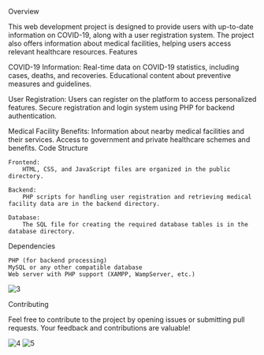 Overview

This web development project is designed to provide users with up-to-date information on COVID-19, along with a user registration system. The project also offers information about medical facilities, helping users access relevant healthcare resources.
Features

  COVID-19 Information:
        Real-time data on COVID-19 statistics, including cases, deaths, and recoveries.
        Educational content about preventive measures and guidelines.

  User Registration:
        Users can register on the platform to access personalized features.
        Secure registration and login system using PHP for backend authentication.

  Medical Facility Benefits:
        Information about nearby medical facilities and their services.
        Access to government and private healthcare schemes and benefits.
  Code Structure

    Frontend:
        HTML, CSS, and JavaScript files are organized in the public directory.

    Backend:
        PHP scripts for handling user registration and retrieving medical facility data are in the backend directory.

    Database:
        The SQL file for creating the required database tables is in the database directory.

Dependencies

    PHP (for backend processing)
    MySQL or any other compatible database
    Web server with PHP support (XAMPP, WampServer, etc.)
![3](https://github.com/ABHINAY-31/Web-dev-Project-main/assets/86643921/a546ed08-5a37-4911-bbb6-4bd6ae330d2b)

Contributing

Feel free to contribute to the project by opening issues or submitting pull requests. Your feedback and contributions are valuable!

![4](https://github.com/ABHINAY-31/Web-dev-Project-main/assets/86643921/8ec2d90c-507a-4ce7-8753-fde24e084700)
![5](https://github.com/ABHINAY-31/Web-dev-Project-main/assets/86643921/3cbce021-bdc9-4d60-89f0-44ed20184bdb)

